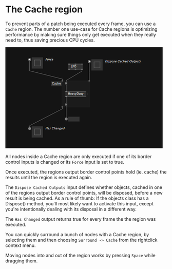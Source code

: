 # The Cache region

To prevent parts of a patch being executed every frame, you can use a `Cache` region. The number one use-case for Cache regions is optimizing performance by making sure things only get executed when they really need to, thus saving precious CPU cycles.

![](../../images/language/cache-region.png)

All nodes inside a Cache region are only executed if one of its border control inputs is changed or its `Force` input is set to true.

Once executed, the regions output border control points hold (ie. cache) the results until the region is executed again. 

The `Dispose Cached Outputs` input defines whether objects, cached in one of the regions output border control points, will be disposed, before a new result is being cached. As a rule of thumb: If the objects class has a Dispose() method, you'll most likely want to activate this input, except you're intentionally dealing with its disposal in a different way. 

The `Has Changed` output returns true for every frame the the region was executed.

You can quickly surround a bunch of nodes with a Cache region, by selecting them and then choosing `Surround -> Cache` from the rightclick context menu.

Moving nodes into and out of the region works by pressing `Space` while dragging them. 